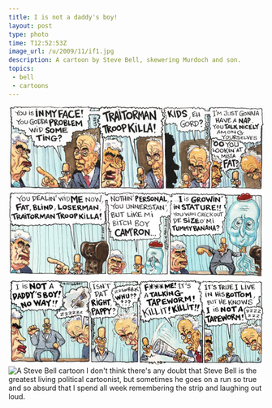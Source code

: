 ```yaml
---
title: I is not a daddy's boy!
layout: post
type: photo
time: T12:52:53Z
image_url: /u/2009/11/if1.jpg
description: A cartoon by Steve Bell, skewering Murdoch and son.
topics:
 - bell
 - cartoons
---
```

<img src="/u/2009/11/if2.jpg" width="590" alt="A Steve Bell cartoon" />
<img src="/u/2009/11/if3.jpg" width="590" alt="A Steve Bell cartoon" />
<img src="/u/2009/11/if4.jpg" width="590" alt="A Steve Bell cartoon" />
<img src="/u/2009/11/if5.jpg" width="590" alt="A Steve Bell cartoon" />
I don't think there's any doubt that Steve Bell is the greatest living political cartoonist, but sometimes he goes on a run so true and so absurd that I spend all week remembering the strip and laughing out loud.